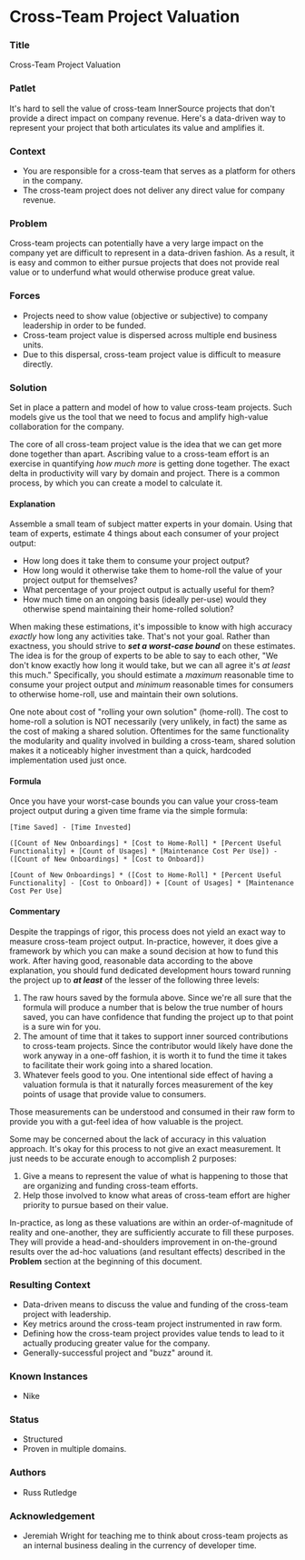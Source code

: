 # Cross-Team Project Valuation

### Title

Cross-Team Project Valuation

### Patlet

It's hard to sell the value of cross-team InnerSource projects that don't provide a direct impact on company revenue. Here's a data-driven way to represent your project that both articulates its value and amplifies it.

### Context

* You are responsible for a cross-team that serves as a platform for others in the company.
* The cross-team project does not deliver any direct value for company revenue.

### Problem

Cross-team projects can potentially have a very large impact on the company yet are difficult to represent in a data-driven fashion. As a result, it is easy and common to either pursue projects that does not provide real value or to underfund what would otherwise produce great value.

### Forces

* Projects need to show value (objective or subjective) to company leadership in order to be funded.
* Cross-team project value is dispersed across multiple end business units.
* Due to this dispersal, cross-team project value is difficult to measure directly.

### Solution

Set in place a pattern and model of how to value cross-team projects. Such models give us the tool that we need to focus and amplify high-value collaboration for the company.

The core of all cross-team project value is the idea that we can get more done together than apart. Ascribing value to a cross-team effort is an exercise in quantifying _how much more_ is getting done together. The exact delta in productivity will vary by domain and project. There is a common process, by which you can create a model to calculate it.

#### Explanation

Assemble a small team of subject matter experts in your domain. Using that team of experts, estimate 4 things about each consumer of your project output:

* How long does it take them to consume your project output?
* How long would it otherwise take them to home-roll the value of your project output for themselves?
* What percentage of your project output is actually useful for them?
* How much time on an ongoing basis (ideally per-use) would they otherwise spend maintaining their home-rolled solution?

When making these estimations, it's impossible to know with high accuracy _exactly_ how long any activities take. That's not your goal. Rather than exactness, you should strive to _**set a worst-case bound**_ on these estimates. The idea is for the group of experts to be able to say to each other, "We don't know exactly how long it would take, but we can all agree it's _at least_ this much." Specifically, you should estimate a _maximum_ reasonable time to consume your project output and _minimum_ reasonable times for consumers to otherwise home-roll, use and maintain their own solutions.

One note about cost of "rolling your own solution" (home-roll). The cost to home-roll a solution is NOT necessarily (very unlikely, in fact) the same as the cost of making a shared solution. Oftentimes for the same functionality the modularity and quality involved in building a cross-team, shared solution makes it a noticeably higher investment than a quick, hardcoded implementation used just once.

#### Formula

Once you have your worst-case bounds you can value your cross-team project output during a given time frame via the simple formula:

```
[Time Saved] - [Time Invested]

([Count of New Onboardings] * [Cost to Home-Roll] * [Percent Useful Functionality] + [Count of Usages] * [Maintenance Cost Per Use]) - ([Count of New Onboardings] * [Cost to Onboard])

[Count of New Onboardings] * ([Cost to Home-Roll] * [Percent Useful Functionality] - [Cost to Onboard]) + [Count of Usages] * [Maintenance Cost Per Use]
```

#### Commentary

Despite the trappings of rigor, this process does not yield an exact way to measure cross-team project output. In-practice, however, it does give a framework by which you can make a sound decision at how to fund this work. After having good, reasonable data according to the above explanation, you should fund dedicated development hours toward running the project up to _**at least**_ of the lesser of the following three levels:

1. The raw hours saved by the formula above. Since we're all sure that the formula will produce a number that is below the true number of hours saved, you can have confidence that funding the project up to that point is a sure win for you.
2. The amount of time that it takes to support inner sourced contributions to cross-team projects. Since the contributor would likely have done the work anyway in a one-off fashion, it is worth it to fund the time it takes to facilitate their work going into a shared location.
3. Whatever feels good to you. One intentional side effect of having a valuation formula is that it naturally forces measurement of the key points of usage that provide value to consumers.

Those measurements can be understood and consumed in their raw form to provide you with a gut-feel idea of how valuable is the project.

Some may be concerned about the lack of accuracy in this valuation approach. It's okay for this process to not give an exact measurement. It just needs to be accurate enough to accomplish 2 purposes:

1. Give a means to represent the value of what is happening to those that are organizing and funding cross-team efforts.
2. Help those involved to know what areas of cross-team effort are higher priority to pursue based on their value.

In-practice, as long as these valuations are within an order-of-magnitude of reality and one-another, they are sufficiently accurate to fill these purposes. They will provide a head-and-shoulders improvement in on-the-ground results over the ad-hoc valuations (and resultant effects) described in the **Problem** section at the beginning of this document.

### Resulting Context

* Data-driven means to discuss the value and funding of the cross-team project with leadership.
* Key metrics around the cross-team project instrumented in raw form.
* Defining how the cross-team project provides value tends to lead to it actually producing greater value for the company.
* Generally-successful project and "buzz" around it.

### Known Instances

* Nike

### Status

* Structured
* Proven in multiple domains.

### Authors

* Russ Rutledge

### Acknowledgement

* Jeremiah Wright for teaching me to think about cross-team projects as an internal business dealing in the currency of developer time.
